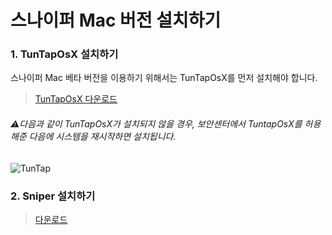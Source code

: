 # 스나이퍼 Mac 버전 설치하기

### 1. TunTapOsX 설치하기

스나이퍼 Mac 베타 버전을 이용하기 위해서는 TunTapOsX를 먼저 설치해야 합니다.

> [TunTapOsX 다운로드](https://sourceforge.net/projects/tuntaposx/files/tuntap/20150118/tuntap_20150118.tar.gz)

###### :warning:다음과 같이 TunTapOsX가 설치되지 않을 경우, 보안센터에서 TuntapOsX를 허용해준 다음에 시스템을 재시작하면 설치됩니다.
![TunTap](https://user-images.githubusercontent.com/53137855/62031804-28d29680-b223-11e9-9dab-bbdb1a95776d.png)



### 2. Sniper 설치하기

> [다운로드 ](https://github.com/sniper-internet/Sniper-desktop-release/releases/download/v0.0.27/Sniper-0.0.27.dmg)
